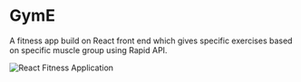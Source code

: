 # GymE
A fitness app build on React front end which gives specific exercises based on specific muscle group using Rapid API.


![React Fitness Application](https://i.ibb.co/Yt9spGc/image.png)




